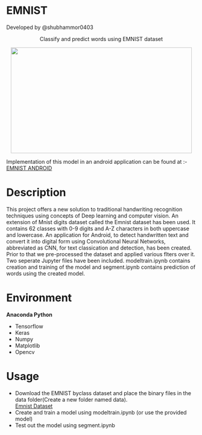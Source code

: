 # EMNIST
Developed by @shubhammor0403


<div align = "center">Classify and predict words using EMNIST dataset<br>

<a href="https://imgflip.com/gif/2eb1pw"><img src="https://i.imgflip.com/2eb1pw.gif" align = "center" height = "280" width = "480"/></a>
</div>

Implementation of this model in an android application can be found at :- <a href="https://github.com/shubhammor0403/EMNIST_Android">EMNIST ANDROID</a>

# Description

This project offers a new solution to traditional handwriting recognition techniques using concepts of Deep learning and computer vision. An extension of Mnist digits dataset called the Emnist dataset has been used. It contains 62 classes with 0-9 digits and A-Z characters in both uppercase and lowercase. An application for Android, to detect handwritten text and convert it into digital form using Convolutional Neural Networks, abbreviated as CNN, for text classication and detection, has been created. Prior to that we pre-processed the dataset and applied various flters over it. Two seperate Jupyter files have been included. modeltrain.ipynb contains creation and training of the model and segment.ipynb contains prediction of words using the created model.

# Environment

<b>Anaconda Python</b>
<ul>
<li>Tensorflow</li>
<li>Keras</li>
<li>Numpy</li>
<li>Matplotlib</li>
<li>Opencv</li>
  </ul>

# Usage
<ul>
  <li>Download the EMNIST byclass dataset and place the binary files in the data folder(Create a new folder named data).<br>
    <a href="http://www.itl.nist.gov/iaui/vip/cs_links/EMNIST/gzip.zip">Emnist Dataset</a></li>
  
  <li>Create and train a model using modeltrain.ipynb (or use the provided model)</li>
  <li>Test out the model using segment.ipynb</li>
  </ul>
  


